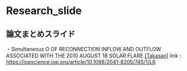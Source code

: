# Research_slide
## 論文まとめスライド
・Simultaneous O OF RECONNECTION INFLOW AND OUTFLOW ASSOCIATED WITH THE 2010 AUGUST 18 SOLAR FLARE
[[Takasao]](Takasao_et_al_2011.pdf)
link : https://iopscience.iop.org/article/10.1088/2041-8205/745/1/L6




